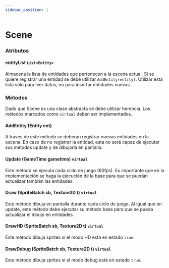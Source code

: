 ```yaml
---
sidebar_position: 1
---
```



# Scene

### Atributos

#### entityList `List<Entity>`
Almacena la lista de entidades que pertenecen a la escena actual. Si se quiere registrar una entidad se debe utilizar `AddEntity(entity)`. Utilizar esta lista sólo para leer datos, no para insertar entidades nuevas.

### Métodos

Dado que Scene es una clase abstracta se debe utilizar herencia. Los métodos marcados como `virtual` deben ser implementados.

#### AddEntity (Entity ent)

A través de este método se deberán registrar nuevas entidades en la escena. En caso de no registrar la entidad, esta no será capaz de ejecutar sus métodos update y de dibujarla en pantalla.

#### Update (GameTime gametime) `virtual` 

Este método se ejecuta cada ciclo de juego (60fps). Es importante que en la implementación se haga la ejecución de la base para que se puedan actualizar también las entidades.

#### Draw (SpriteBatch sb, Texture2D t) `virtual` 

Este método dibuja en pantalla durante cada ciclo de juego. Al igual que en update, este método debe ejecutar su método base para que se pueda actualizar el dibujo en entidades.

#### DrawHD (SpriteBatch sb, Texture2D t) `virtual` 

Este método dibuja sprites si el modo HD está en estado `true`.

#### DrawDebug (SpriteBatch sb, Texture2D t) `virtual` 

Este método dibuja sprites si el modo debug está en estado `true`.
